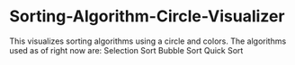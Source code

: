 # Sorting-Algorithm-Circle-Visualizer

This visualizes sorting algorithms using a circle and colors.
The algorithms used as of right now are:
Selection Sort
Bubble Sort
Quick Sort
